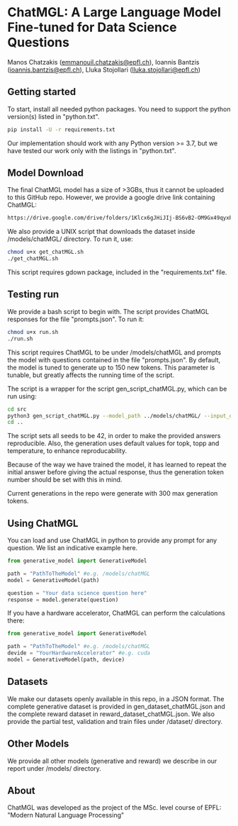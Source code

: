 # ChatMGL: A Large Language Model Fine-tuned for Data Science Questions
Manos Chatzakis (emmanouil.chatzakis@epfl.ch), Ioannis Bantzis (ioannis.bantzis@epfl.ch), Lluka Stojollari (lluka.stojollari@epfl.ch)

## Getting started
To start, install all needed python packages. You need to support the python version(s) listed in "python.txt".
```sh
pip install -U -r requirements.txt
```
Our implementation should work with any Python version >= 3.7, but we have tested our work only with the listings in "python.txt".

## Model Download
The final ChatMGL model has a size of >3GBs, thus it cannot be uploaded to this GitHub repo. However, we provide a google drive link containing ChatMGL:
```sh
https://drive.google.com/drive/folders/1Klcx6gJHiJIj-BS6vB2-OM9Gx49qyxPd
```

We also provide a UNIX script that downloads the dataset inside /models/chatMGL/ directory. To run it, use:
```sh
chmod u+x get_chatMGL.sh
./get_chatMGL.sh
```
This script requires gdown package, included in the "requirements.txt" file.

## Testing run
We provide a bash script to begin with. The script provides ChatMGL responses for the file "prompts.json". To run it:
```sh
chmod u+x run.sh
./run.sh
```
This script requires ChatMGL to be under /models/chatMGL and prompts the model with questions contained in the file "prompts.json". By default, the model is tuned to generate up to 150 new tokens. This parameter is tunable, but greatly affects the running time of the script. 

The script is a wrapper for the script gen_script_chatMGL.py, which can be run using:
```sh
cd src
python3 gen_script_chatMGL.py --model_path ../models/chatMGL/ --input_questions_path ../prompts.json --output_filename ../answers_chatMGL.json --generation_tokens 150
cd ..
```
The script sets all seeds to be 42, in order to make the provided answers reproducible. Also, the generation uses default values for topk, topp and temperature, to enhance reproducability.

Because of the way we have trained the model, it has learned to repeat the initial answer before giving the actual response, thus the generation token number should be set with this in mind.

Current generations in the repo were generate with 300 max generation tokens.

## Using ChatMGL
You can load and use ChatMGL in python to provide any prompt for any question. We list an indicative example here. 
```python
from generative_model import GenerativeModel

path = "PathToTheModel" #e.g. /models/chatMGL 
model = GenerativeModel(path)

question = "Your data science question here"
response = model.generate(question)
```

If you have a hardware accelerator, ChatMGL can perform the calculations there:
```python
from generative_model import GenerativeModel

path = "PathToTheModel" #e.g. /models/chatMGL 
devide = "YourHardwareAccelerator" #e.g. cuda
model = GenerativeModel(path, device)

```


## Datasets
We make our datasets openly available in this repo, in a JSON format.
The complete generative dataset is provided in gen_dataset_chatMGL.json and the complete reward dataset in reward_dataset_chatMGL.json. We also provide the partial test, validation and train files under /dataset/ directory.


## Other Models
We provide all other models (generative and reward) we describe in our report under /models/ directory.


## About
ChatMGL was developed as the project of the MSc. level course of EPFL: "Modern Natural Language Processing"
